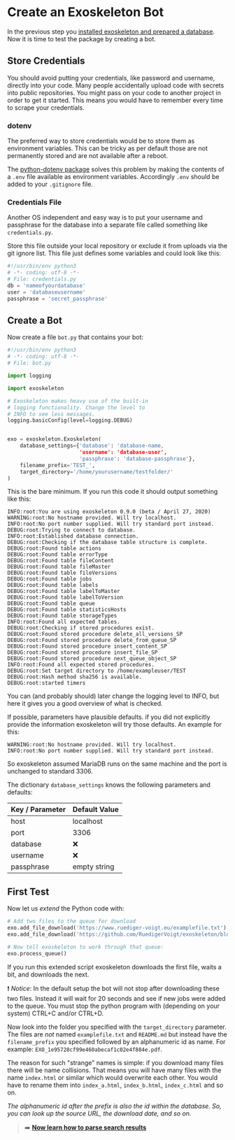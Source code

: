 # Create an Exoskeleton Bot

In the previous step you [installed exoskeleton and prepared a database](installation.md). Now it is time to test the package by creating a bot.

## Store Credentials

You should avoid putting your credentials, like password and username, directly into your code. Many people accidentally upload code with secrets into public repositories. You might pass on your code to another project in order to get it started. This means you would have to remember every time to scrape your credentials.

### dotenv

The preferred way to store credentials would be to store them as environment variables. This can be tricky as per default those are not permanently stored and are not available after a reboot.

The [python-dotenv package](https://pypi.org/project/python-dotenv/) solves this problem by making the contents of a `.env` file available as environment variables. Accordingly `.env` should be added to your `.gitignore` file.

### Credentials File

Another OS independent and easy way is to put your username and passphrase for the database into a separate file called something like `credentials.py`.

Store this file outside your local repository or exclude it from uploads via the git ignore list. This file just defines some variables and could look like this:

```python
#!/usr/bin/env python3
# -*- coding: utf-8 -*-
# File: credentials.py
db = 'nameofyourdatabase'
user = 'databaseusername'
passphrase = 'secret_passphrase'
```


## Create a Bot

Now create a file `bot.py` that contains your bot:

```python
#!/usr/bin/env python3
# -*- coding: utf-8 -*-
# File: bot.py

import logging

import exoskeleton

# Exoskeleton makes heavy use of the built-in
# logging functionality. Change the level to
# INFO to see less messages.
logging.basicConfig(level=logging.DEBUG)


exo = exoskeleton.Exoskeleton(
    database_settings={'database': 'database-name,
                       'username': 'database-user',
                       'passphrase': 'database-passphrase'},
    filename_prefix='TEST_',
    target_directory='/home/yourusername/testfolder/'
)
```

This is the bare minimum. If you run this code it should output something like this:

```
INFO:root:You are using exoskeleton 0.9.0 (beta / April 27, 2020)
WARNING:root:No hostname provided. Will try localhost.
INFO:root:No port number supplied. Will try standard port instead.
DEBUG:root:Trying to connect to database.
INFO:root:Established database connection.
DEBUG:root:Checking if the database table structure is complete.
DEBUG:root:Found table actions
DEBUG:root:Found table errorType
DEBUG:root:Found table fileContent
DEBUG:root:Found table fileMaster
DEBUG:root:Found table fileVersions
DEBUG:root:Found table jobs
DEBUG:root:Found table labels
DEBUG:root:Found table labelToMaster
DEBUG:root:Found table labelToVersion
DEBUG:root:Found table queue
DEBUG:root:Found table statisticsHosts
DEBUG:root:Found table storageTypes
INFO:root:Found all expected tables.
DEBUG:root:Checking if stored procedures exist.
DEBUG:root:Found stored procedure delete_all_versions_SP
DEBUG:root:Found stored procedure delete_from_queue_SP
DEBUG:root:Found stored procedure insert_content_SP
DEBUG:root:Found stored procedure insert_file_SP
DEBUG:root:Found stored procedure next_queue_object_SP
INFO:root:Found all expected stored procedures.
DEBUG:root:Set target directory to /home/exampleuser/TEST
DEBUG:root:Hash method sha256 is available.
DEBUG:root:started timers
```

You can (and probably should) later change the logging level to INFO, but here it gives you a good overview of what is checked.

If possible, parameters have plausible defaults. if you did not explicitly provide the information exoskeleton will try those defaults. An example for this:
```
WARNING:root:No hostname provided. Will try localhost.
INFO:root:No port number supplied. Will try standard port instead.
```

So exoskeleton assumed MariaDB runs on the same machine and the port is unchanged to standard 3306.

The dictionary `database_settings` knows the following parameters and defaults:

| Key / Parameter  | Default Value |
| ------------- | ------------- |
| host  | localhost  |
| port  | 3306  |
| database  | :x:  |
| username  | :x:  |
| passphrase  | empty string  |

## First Test

Now let us *extend* the Python code with:
```python
# Add two files to the queue for download
exo.add_file_download('https://www.ruediger-voigt.eu/examplefile.txt')
exo.add_file_download('https://github.com/RuedigerVoigt/exoskeleton/blob/master/README.md')

# Now tell exoskeleton to work through that queue:
exo.process_queue()
```

If you run this extended script exoskeleton downloads the first file, waits a bit, and downloads the next.

:heavy_exclamation_mark: *Notice*: In the default setup the bot will not stop after downloading these two files. Instead it will wait for 20 seconds and see if new jobs were added to the queue. You must stop the python program with (depending on your system) CTRL+C and/or CTRL+D.


Now look into the folder you specified with the `target_directory` parameter. The files are *not* named `examplefile.txt` and `README.md` but instead have the `filename_prefix` you specified followed by an alphanumeric id as name. For example: `EXO_1e95728cf99e460abecaf1c02e4f884e.pdf`.

The reason for such "strange" names is simple: if you download many files there will be name collisions. That means you will have many files with the name `index.html` or similar which would overwrite each other. You would have to rename them into `index_a.html`, `index_b.html`, `index_c.html` and so on.

*The alphanumeric id after the prefix is also the id within the database. So, you can look up the source URL, the download date, and so on.*

> :arrow_right: **[Now learn how to parse search results](parse-search-results.md)**

